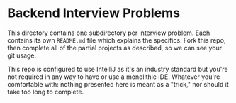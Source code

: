 # Backend Interview Problems

This directory contains one subdirectory per interview problem. Each contains
its own `README.md` file which explains the specifics. Fork this repo, then
complete all of the partial projects as described, so we can see your git
usage.

This repo is configured to use IntelliJ as it's an industry standard but you're
not required in any way to have or use a monolithic IDE. Whatever you're
comfortable with: nothing presented here is meant as a "trick," nor should it
take too long to complete.
